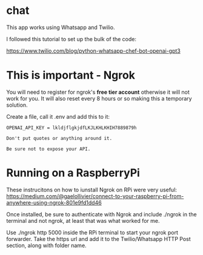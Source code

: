 # chat
This app works using Whatsapp and Twilio.

I followed this tutorial to set up the bulk of the code: 

https://www.twilio.com/blog/python-whatsapp-chef-bot-openai-gpt3

# This is important - Ngrok
You will need to register for ngrok's **free tier account** otherwise it will not work for you. It will also reset every 8 hours or so making this a temporary solution.

Create a file, call it .env and add this to it:
    
    OPENAI_API_KEY = lkldjflgkjdfLKJLKHLKHIH7889879h

    Don't put quotes or anything around it.
    
    Be sure not to expose your API.  

# Running on a RaspberryPi

These instrucitons on how to iunstall Ngrok on RPi were very useful:
https://medium.com/@gaelollivier/connect-to-your-raspberry-pi-from-anywhere-using-ngrok-801e9fd1dd46

Once installed, be sure to authenticate with Ngrok and include ./ngrok in the terminal and not ngrok, at least that was what worked for me.

Use ./ngrok http 5000 inside the RPi terminal to start your ngrok port forwarder. Take the https url and add it to the Twilio/Whatsapp HTTP Post section, along with folder name.


